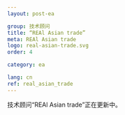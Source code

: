 ```yaml
---
layout: post-ea

group: 技术顾问
title: “REAl Asian trade”
meta: REAl Asian trade
logo: real-asian-trade.svg
order: 4

category: ea

lang: cn
ref: real_asian_trade
---
```


技术顾问“REAl Asian trade”正在更新中。
